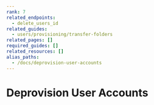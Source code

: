 ```yaml
---
rank: 7
related_endpoints:
  - delete_users_id
related_guides:
  - users/provisioning/transfer-folders
related_pages: []
required_guides: []
related_resources: []
alias_paths:
  - /docs/deprovision-user-accounts
---
```


# Deprovision User Accounts
